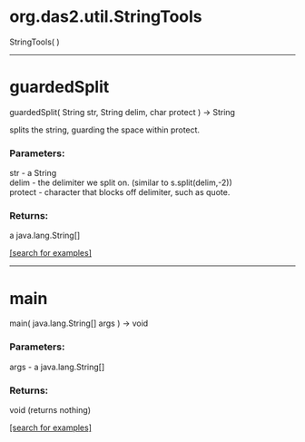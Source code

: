 # org.das2.util.StringTools
StringTools( )


***
<a name="guardedSplit"></a>
# guardedSplit
guardedSplit( String str, String delim, char protect ) &rarr; String

splits the string, guarding the space within protect.

### Parameters:
str - a String
<br>delim - the delimiter we split on.  (similar to s.split(delim,-2))
<br>protect - character that blocks off delimiter, such as quote.

### Returns:
a java.lang.String[]


<a href="https://github.com/autoplot/dev/search?q=guardedSplit&unscoped_q=guardedSplit">[search for examples]</a>

***
<a name="main"></a>
# main
main( java.lang.String[] args ) &rarr; void



### Parameters:
args - a java.lang.String[]

### Returns:
void (returns nothing)


<a href="https://github.com/autoplot/dev/search?q=main&unscoped_q=main">[search for examples]</a>

